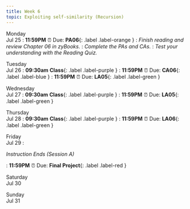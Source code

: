 ```yaml
---
title: Week 6
topic: Exploiting self-similarity (Recursion)
---
```

Monday<br/>Jul 25
: **11:59PM** ⏰  Due: **PA06**{: .label .label-orange }
: _Finish reading and review Chapter 06 in zyBooks._
: _Complete the PAs and CAs._
: _Test your understanding with the Reading Quiz._

Tuesday<br/>Jul 26
: **09:30am** **Class**{: .label .label-purple }
: **11:59PM** ⏰  Due: **CA06**{: .label .label-blue }
: **11:59PM** ⏰  Due: **LA05**{: .label .label-green }

Wednesday<br/>Jul 27
: **09:30am** **Class**{: .label .label-purple }
: **11:59PM** ⏰  Due: **LA05**{: .label .label-green }

Thursday<br/>Jul 28
: **09:30am** **Class**{: .label .label-purple }
: **11:59PM** ⏰  Due: **LA06**{: .label .label-green }

Friday<br/>Jul 29
: <p class="text-grey-dk-000 mb-0"><em>Instruction Ends (Session A)</em></p>

: **11:59PM** ⏰  Due: **Final Project**{: .label .label-red }

Saturday<br/>Jul 30

Sunday<br/>Jul 31


